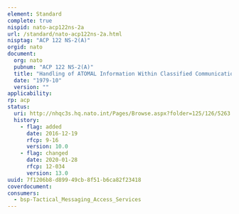 ```yaml
---
element: Standard
complete: true
nispid: nato-acp122ns-2a
url: /standard/nato-acp122ns-2a.html
nisptag: "ACP 122 NS-2(A)"
orgid: nato
document:
  org: nato
  pubnum: "ACP 122 NS-2(A)"
  title: "Handling of ATOMAL Information Within Classified Communications Centres, NATO Supplement-2"
  date: "1979-10"
  version: ""
applicability:
rp: acp
status:
  uri: http://nhqc3s.hq.nato.int/Pages/Browse.aspx?folder=125/126/5263
  history: 
    - flag: added
      date: 2016-12-19
      rfcp: 9-16
      version: 10.0
    - flag: changed
      date: 2020-01-28
      rfcp: 12-034
      version: 13.0
uuid: 7f1206b8-d899-49cb-8f51-b6ca82f23418
coverdocument:
consumers:
  - bsp-Tactical_Messaging_Access_Services
---
```

